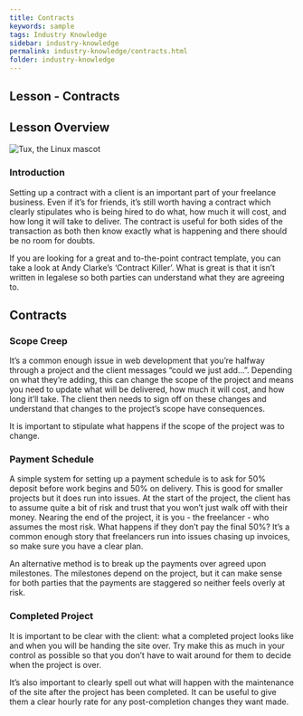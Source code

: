 ```yaml
---
title: Contracts
keywords: sample
tags: Industry Knowledge
sidebar: industry-knowledge
permalink: industry-knowledge/contracts.html
folder: industry-knowledge
---
```

## Lesson - Contracts 

## Lesson Overview 

![Tux, the Linux mascot](/assets/images/tux.png)

### Introduction 

Setting up a contract with a client is an important part of your freelance business. Even if it’s for friends, it’s still worth having a contract which clearly stipulates who is being hired to do what, how much it will cost, and how long it will take to deliver. The contract is useful for both sides of the transaction as both then know exactly what is happening and there should be no room for doubts. 
 
If you are looking for a great and to-the-point contract template, you can take a look at Andy Clarke’s ‘Contract Killer’. What is great is that it isn’t written in legalese so both parties can understand what they are agreeing to. 

## Contracts 

### Scope Creep 

It’s a common enough issue in web development that you’re halfway through a project and the client messages “could we just add…”. Depending on what they’re adding, this can change the scope of the project and means you need to update what will be delivered, how much it will cost, and how long it’ll take. The client then needs to sign off on these changes and understand that changes to the project’s scope have consequences. 
 
It is important to stipulate what happens if the scope of the project was to change. 

### Payment Schedule 

A simple system for setting up a payment schedule is to ask for 50% deposit before work begins and 50% on delivery. This is good for smaller projects but it does run into issues. At the start of the project, the client has to assume quite a bit of risk and trust that you won’t just walk off with their money. Nearing the end of the project, it is you - the freelancer - who assumes the most risk. What happens if they don’t pay the final 50%? It’s a common enough story that freelancers run into issues chasing up invoices, so make sure you have a clear plan. 
 
An alternative method is to break up the payments over agreed upon milestones. The milestones depend on the project, but it can make sense for both parties that the payments are staggered so neither feels overly at risk. 

### Completed Project 

It is important to be clear with the client: what a completed project looks like and when you will be handing the site over. Try make this as much in your control as possible so that you don’t have to wait around for them to decide when the project is over. 
 
It’s also important to clearly spell out what will happen with the maintenance of the site after the project has been completed. It can be useful to give them a clear hourly rate for any post-completion changes they want made. 